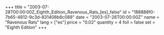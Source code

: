 +++
title = "2003-07-28T00:00:00Z_Eighth_Edition_Ravenous_Rats_[es]_false"
id = "188888f0-7b65-4812-9c3d-831408b8c088"
date = "2003-07-28T00:00:00Z"
name = "Ravenous Rats"
lang = ["es"]
price = "0.02"
quantity = 4
foil = false
set = "Eighth Edition"
+++
